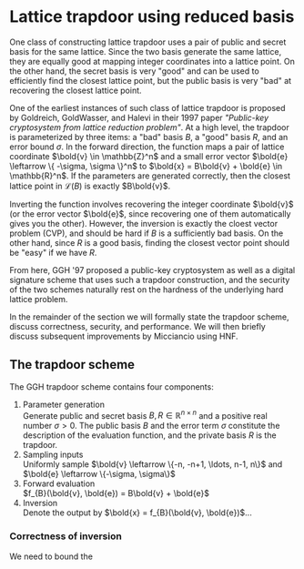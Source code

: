 # Lattice trapdoor using reduced basis
One class of constructing lattice trapdoor uses a pair of public and secret basis for the same lattice. Since the two basis generate the same lattice, they are equally good at mapping integer coordinates into a lattice point. On the other hand, the secret basis is very "good" and can be used to efficiently find the closest lattice point, but the public basis is very "bad" at recovering the closest lattice point.

One of the earliest instances of such class of lattice trapdoor is proposed by Goldreich, GoldWasser, and Halevi in their 1997 paper *"Public-key cryptosystem from lattice reduction problem"*. At a high level, the trapdoor is parameterized by three items: a "bad" basis $B$, a "good" basis $R$, and an error bound $\sigma$. In the forward direction, the function maps a pair of lattice coordinate $\bold{v} \in \mathbb{Z}^n$ and a small error vector $\bold{e} \leftarrow \{ -\sigma, \sigma \}^n$ to $\bold{x} = B\bold{v} + \bold{e} \in \mathbb{R}^n$. If the parameters are generated correctly, then the closest lattice point in $\mathcal{L}(B)$ is exactly $B\bold{v}$.

Inverting the function involves recovering the integer coordinate $\bold{v}$ (or the error vector $\bold{e}$, since recovering one of them automatically gives you the other). However, the inversion is exactly the cloest vector problem (CVP), and should be hard if $B$ is a sufficiently bad basis. On the other hand, since $R$ is a good basis, finding the closest vector point should be "easy" if we have $R$.

From here, GGH '97 proposed a public-key cryptosystem as well as a digital signature scheme that uses such a trapdoor construction, and the security of the two schemes naturally rest on the hardness of the underlying hard lattice problem.

In the remainder of the section we will formally state the trapdoor scheme, discuss correctness, security, and performance. We will then briefly discuss subsequent improvements by Micciancio using HNF.

## The trapdoor scheme
The GGH trapdoor scheme contains four components:

1. Parameter generation  
Generate public and secret basis $B, R \in \mathbb{R}^{n \times n}$ and a positive real number $\sigma > 0$. The public basis $B$ and the error term $\sigma$ constitute the description of the evaluation function, and the private basis $R$ is the trapdoor.
2. Sampling inputs  
Uniformly sample $\bold{v} \leftarrow \{-n, -n+1, \ldots, n-1, n\}$ and $\bold{e} \leftarrow \{-\sigma, \sigma\}$
3. Forward evaluation  
$f_{B}(\bold{v}, \bold{e}) = B\bold{v} + \bold{e}$
4. Inversion  
Denote the output by $\bold{x} = f_{B}(\bold{v}, \bold{e})$...

### Correctness of inversion
We need to bound the 

